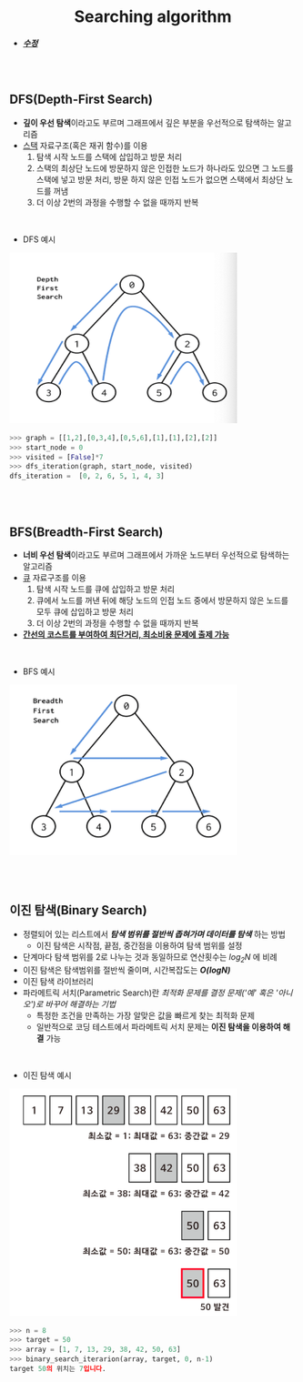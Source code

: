 <h1 align="center">Searching algorithm</h1>
<p align="center">

- <u>**_수정_**</u>


<br>
<br>

## DFS(Depth-First Search)

- **깊이 우선 탐색**이라고도 부르며 그래프에서 깊은 부분을 우선적으로 탐색하는 알고리즘
- <U>스택</U> 자료구조(혹은 재귀 함수)를 이용
    1. 탐색 시작 노드를 스택에 삽입하고 방문 처리
    2. 스택의 최상단 노드에 방문하지 않은 인접한 노드가 하나라도 있으면 그 노드를 스택에 넣고 방문 처리, 방문 하지 않은 인접 노드가 없으면 스택에서 최상단 노드를 꺼냄
    3. 더 이상 2번의 과정을 수행할 수 없을 때까지 반복
    
<br>

- DFS 예시

<img src="../img/dfs.png" width="400px" height="300px" title="DFS 예제" alt="RubberDuck"></img>

```python
>>> graph = [[1,2],[0,3,4],[0,5,6],[1],[1],[2],[2]]
>>> start_node = 0
>>> visited = [False]*7
>>> dfs_iteration(graph, start_node, visited)
dfs_iteration =  [0, 2, 6, 5, 1, 4, 3]
```

<br>
<br>

## BFS(Breadth-First Search)

- **너비 우선 탐색**이라고도 부르며 그래프에서 가까운 노드부터 우선적으로 탐색하는 알고리즘
- <U>큐</U> 자료구조를 이용
    1. 탐색 시작 노드를 큐에 삽입하고 방문 처리
    2. 큐에서 노드를 꺼낸 뒤에 해당 노드의 인접 노드 중에서 방문하지 않은 노드를 모두 큐에 삽입하고 방문 처리
    3. 더 이상 2번의 과정을 수행할 수 없을 때까지 반복
- **<U>간선의 코스트를 부여하여 최단거리, 최소비용 문제에 출제 가능</U>**

<br>

- BFS 예시

<img src="../img/bfs.png" width="400px" height="300px" title="BFS 예제" alt="RubberDuck"></img>

<br>
<br>

## 이진 탐색(Binary Search)

- 정렬되어 있는 리스트에서 **_탐색 범위를 절반씩 좁혀가며 데이터를 탐색_** 하는 방법
    - 이진 탐색은 시작점, 끝점, 중간점을 이용하여 탐색 범위를 설정
- 단계마다 탐색 범위를 2로 나누는 것과 동일하므로 연산횟수는 _log<sub>2</sub>N_ 에 비례
- 이진 탐색은 탐색범위를 절반씩 줄이며, 시간복잡도는 **_O(logN)_**
- 이진 탐색 라이브러리
- 파라메트릭 서치(Parametric Search)란 _최적화 문제를 결정 문제('예' 혹은 '아니오')로 바꾸어 해결하는 기법_
    - 특정한 조건을 만족하는 가장 알맞은 값을 빠르게 찾는 최적화 문제
    - 일반적으로 코딩 테스트에서 파라메트릭 서치 문제는 **이진 탐색을 이용하여 해결** 가능



<br>

- 이진 탐색 예시

<img src="../img/binary_search.png" width="400px" height="400px" title="이진탐색 예제" alt="RubberDuck"></img>


```python
>>> n = 8
>>> target = 50
>>> array = [1, 7, 13, 29, 38, 42, 50, 63]
>>> binary_search_iterarion(array, target, 0, n-1)
target 50의 위치는 7입니다.
```
<br>
<br>
